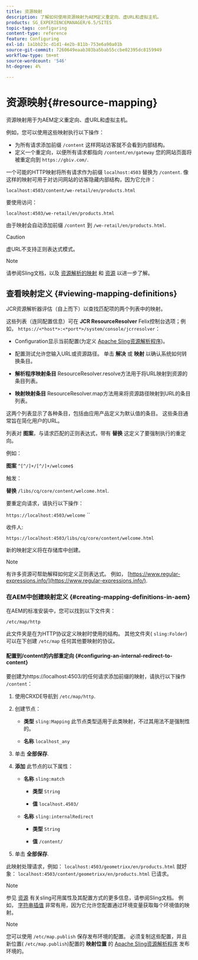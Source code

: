 ```yaml
---
title: 资源映射
description: 了解如何使用资源映射为AEM定义重定向、虚URL和虚拟主机。
products: SG_EXPERIENCEMANAGER/6.5/SITES
topic-tags: configuring
content-type: reference
feature: Configuring
exl-id: 1a1bb23c-d1d1-4e2b-811b-753e6a90a01b
source-git-commit: 7260649eaab303ba5bab55ccbe02395dc8159949
workflow-type: tm+mt
source-wordcount: '546'
ht-degree: 4%

---
```


# 资源映射{#resource-mapping}

资源映射用于为AEM定义重定向、虚URL和虚拟主机。

例如，您可以使用这些映射执行以下操作：

* 为所有请求添加前缀 `/content` 这样网站访客就不会看到内部结构。
* 定义一个重定向，以便所有请求都指向 `/content/en/gateway` 您的网站页面将被重定向到 `https://gbiv.com/`.

一个可能的HTTP映射将所有请求作为前缀 `localhost:4503` 替换为 `/content`. 像这样的映射可用于对访问网站的访客隐藏内部结构，因为它允许：

`localhost:4503/content/we-retail/en/products.html`

要使用访问：

`localhost:4503/we-retail/en/products.html`

由于映射会自动添加前缀 `/content` 到 `/we-retail/en/products.html`.

>[!CAUTION]
>
>虚URL不支持正则表达式模式。

>[!NOTE]
>
>请参阅Sling文档，以及 [资源解析的映射](https://sling.apache.org/documentation/the-sling-engine/mappings-for-resource-resolution.html) 和 [资源](https://sling.apache.org/documentation/the-sling-engine/mappings-for-resource-resolution.html) 以进一步了解。

## 查看映射定义 {#viewing-mapping-definitions}

JCR资源解析器评估（自上而下）以查找匹配项的两个列表中的映射。

这些列表（连同配置信息）可在 **JCR ResourceResolver** Felix控制台选项；例如， `https://<*host*>:<*port*>/system/console/jcrresolver`：

* Configuration显示当前配置(为定义 [Apache Sling资源解析程序](/help/overview/seo-and-url-management.md#etc-map))。

* 配置测试允许您输入URL或资源路径。 单击 **解决** 或 **映射** 以确认系统如何转换条目。

* **解析程序映射条目**
ResourceResolver.resolve方法用于将URL映射到资源的条目列表。

* **映射映射条目**
ResourceResolver.map方法用来将资源路径映射到URL的条目列表。

这两个列表显示了各种条目，包括由应用产品定义为默认值的条目。 这些条目通常旨在简化用户的URL。

列表对 **图案**，与请求匹配的正则表达式，带有 **替换** 这定义了要强制执行的重定向。

例如：

**图案** `^[^/]+/[^/]+/welcome$`

触发：

**替换** `/libs/cq/core/content/welcome.html`.

要重定向请求，请执行以下操作：

`https://localhost:4503/welcome` ``

收件人:

`https://localhost:4503/libs/cq/core/content/welcome.html`

新的映射定义将在存储库中创建。

>[!NOTE]
>
>有许多资源可帮助解释如何定义正则表达式。 例如， [https://www.regular-expressions.info/](https://www.regular-expressions.info/).

### 在AEM中创建映射定义 {#creating-mapping-definitions-in-aem}

在AEM的标准安装中，您可以找到以下文件夹：

`/etc/map/http`

此文件夹是在为HTTP协议定义映射时使用的结构。 其他文件夹( `sling:Folder`)可以在下创建 `/etc/map` 任何其他要映射的协议。

#### 配置到/content的内部重定向 {#configuring-an-internal-redirect-to-content}

要创建为https://localhost:4503/的任何请求添加前缀的映射，请执行以下操作 `/content`：

1. 使用CRXDE导航到 `/etc/map/http`.

1. 创建节点：

   * **类型** `sling:Mapping`
此节点类型适用于此类映射，不过其用法不是强制性的。

   * **名称** `localhost_any`

1. 单击 **全部保存**.
1. **添加** 此节点的以下属性：

   * **名称** `sling:match`

      * **类型** `String`

      * **值** `localhost.4503/`

   * **名称** `sling:internalRedirect`

      * **类型** `String`

      * **值** `/content/`

1. 单击 **全部保存**.

此映射处理请求，例如：
`localhost:4503/geometrixx/en/products.html`
就好象：
`localhost:4503/content/geometrixx/en/products.html`
已请求。

>[!NOTE]
>
>参见 [资源](https://sling.apache.org/documentation/the-sling-engine/mappings-for-resource-resolution.html) 有关sling可用属性及其配置方式的更多信息，请参阅Sling文档。
>例如， [字符串插值](https://sling.apache.org/documentation/the-sling-engine/mappings-for-resource-resolution.html#string-interpolation-for-etcmap) 非常有用，因为它允许您配置通过环境变量获取每个环境值的映射。

>[!NOTE]
>
>您可以使用 `/etc/map.publish` 保存发布环境的配置。 必须复制这些配置，并且新位置( `/etc/map.publish`)配置的 **映射位置** 的 [Apache Sling资源解析程序](/help/overview/seo-and-url-management.md#etc-map) 发布环境的。
